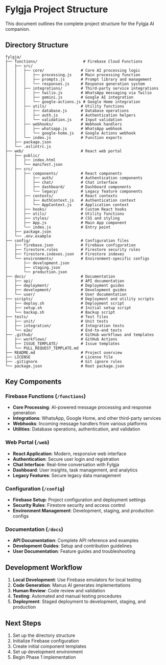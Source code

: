 # Fylgja Project Structure

This document outlines the complete project structure for the Fylgja AI companion.

## Directory Structure

```
fylgja/
├── functions/                    # Firebase Cloud Functions
│   ├── src/
│   │   ├── core/                # Core AI processing logic
│   │   │   ├── processing.js    # Main processing function
│   │   │   ├── prompts.js       # Prompt library and management
│   │   │   └── responses.js     # Response generation system
│   │   ├── integrations/        # Third-party service integrations
│   │   │   ├── twilio.js        # WhatsApp messaging via Twilio
│   │   │   ├── gemini.js        # Google AI integration
│   │   │   └── google-actions.js # Google Home integration
│   │   ├── utils/               # Utility functions
│   │   │   ├── database.js      # Database operations
│   │   │   ├── auth.js          # Authentication helpers
│   │   │   └── validation.js    # Input validation
│   │   ├── webhooks/            # Webhook handlers
│   │   │   ├── whatsapp.js      # WhatsApp webhook
│   │   │   └── google-home.js   # Google Actions webhook
│   │   └── index.js             # Function exports
│   ├── package.json
│   └── .eslintrc.js
├── web/                         # React web portal
│   ├── public/
│   │   ├── index.html
│   │   └── manifest.json
│   ├── src/
│   │   ├── components/          # React components
│   │   │   ├── auth/            # Authentication components
│   │   │   ├── chat/            # Chat interface
│   │   │   ├── dashboard/       # Dashboard components
│   │   │   └── legacy/          # Legacy feature components
│   │   ├── contexts/            # React contexts
│   │   │   ├── AuthContext.js   # Authentication context
│   │   │   └── AppContext.js    # Application context
│   │   ├── hooks/               # Custom React hooks
│   │   ├── utils/               # Utility functions
│   │   ├── styles/              # CSS and styling
│   │   ├── App.js               # Main App component
│   │   └── index.js             # Entry point
│   ├── package.json
│   └── .env.example
├── config/                      # Configuration files
│   ├── firebase.json            # Firebase configuration
│   ├── firestore.rules          # Firestore security rules
│   ├── firestore.indexes.json   # Firestore indexes
│   └── environments/            # Environment-specific configs
│       ├── development.json
│       ├── staging.json
│       └── production.json
├── docs/                        # Documentation
│   ├── api/                     # API documentation
│   ├── deployment/              # Deployment guides
│   ├── development/             # Development guides
│   └── user/                    # User documentation
├── scripts/                     # Deployment and utility scripts
│   ├── deploy.sh                # Deployment script
│   ├── setup.sh                 # Initial setup script
│   └── backup.sh                # Backup script
├── tests/                       # Test files
│   ├── unit/                    # Unit tests
│   ├── integration/             # Integration tests
│   └── e2e/                     # End-to-end tests
├── .github/                     # GitHub workflows and templates
│   ├── workflows/               # GitHub Actions
│   ├── ISSUE_TEMPLATE/          # Issue templates
│   └── PULL_REQUEST_TEMPLATE.md
├── README.md                    # Project overview
├── LICENSE                      # License file
├── .gitignore                   # Git ignore rules
└── package.json                 # Root package.json
```

## Key Components

### Firebase Functions (`/functions`)
- **Core Processing**: AI-powered message processing and response generation
- **Integrations**: WhatsApp, Google Home, and other third-party services
- **Webhooks**: Incoming message handlers from various platforms
- **Utilities**: Database operations, authentication, and validation

### Web Portal (`/web`)
- **React Application**: Modern, responsive web interface
- **Authentication**: Secure user login and registration
- **Chat Interface**: Real-time conversation with Fylgja
- **Dashboard**: User insights, task management, and analytics
- **Legacy Features**: Secure legacy data management

### Configuration (`/config`)
- **Firebase Setup**: Project configuration and deployment settings
- **Security Rules**: Firestore security and access control
- **Environment Management**: Development, staging, and production configs

### Documentation (`/docs`)
- **API Documentation**: Complete API reference and examples
- **Development Guides**: Setup and contribution guidelines
- **User Documentation**: Feature guides and troubleshooting

## Development Workflow

1. **Local Development**: Use Firebase emulators for local testing
2. **Code Generation**: Manus AI generates implementations
3. **Human Review**: Code review and validation
4. **Testing**: Automated and manual testing procedures
5. **Deployment**: Staged deployment to development, staging, and production

## Next Steps

1. Set up the directory structure
2. Initialize Firebase configuration
3. Create initial component templates
4. Set up development environment
5. Begin Phase 1 implementation

